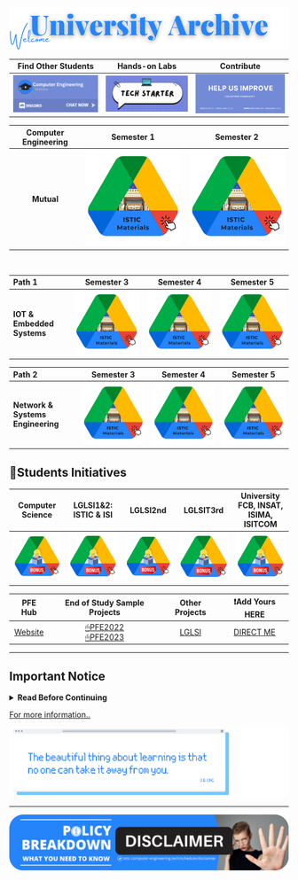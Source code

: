 
<br>
<br>
    
<img src="images/Drive/welc3.png">

<br>
<! --- 
images/Drive/1.png
images/Drive/3.png
images/Drive/2.png
 -->
      

|          Find Other Students| Hands-on Labs|   Contribute|
|:--------:  |:--------:  |:--------:  |
[![Join Discord and Find Students](images/discord-link.png)](https://discord.gg/zZQCQMHdUt)|    [![My university materials](images/project.png)](https://labs.computer-engineering.tech/) |[![Join Discord and Find Students](images/help-us.png)](https://forms.zohopublic.com/isticbc/form/Resources/formperma/1-4w1KAlQUkKxzvRsc2V688moUg8Ki1yM7fQVmrZpuQ?fbclid=IwAR1FDnq3LGfBSceGha03cWRwXUorw1WSEr_uuH7_egYI33ePVNUCJ0ylLJQ)|



 

|          Computer Engineering|    Semester 1 |   Semester 2  |
|:--------:  |:--------:  |:--------:   |
|          **Mutual**       |     [<img src="images/Drive/MAT.png" a>](https://drive.google.com/drive/folders/1gftTLJCmQZj167LFH59PvFvBQsE3ED48)               |        [<img src="images/Drive/MAT.png" alt="Wait for it!"  >](https://drive.google.com/drive/folders/1xcZRV-iIe5D_xBhW0YED2JXX6GLeAvAp)      | 
 


<br> 

|        Path 1                                               |    Semester 3               |   Semester 4          | Semester 5 |
|:--------                                              |:--------:          |:--------:    |:--------:    |
|  **IOT & Embedded Systems**             |    [<img src="images/Drive/MAT.png" alt="Wait for it!"  >](https://drive.google.com/drive/folders/1JE-YKVxuEXXHk_7HxaPY-KQ4A4nKtoeV)              |        [<img src="images/Drive/MAT.png" alt="Wait for it!"  >](https://drive.google.com/drive/folders/1tUIBi8edWYZhlVXxGlEgLLAw5eDsayxn)      |  [<img src="images/Drive/MAT.png" alt="Wait for it!" >](https://drive.google.com/drive/folders/1iaA3hUW-RigsXSjlDPegekHv3UnvZlZX)    |



|     Path 2                                                   |    Semester 3               |   Semester 4          | Semester 5 |
|:--------                                              |:--------:          |:--------:    |:--------:    |
|  **Network & Systems Engineering**                      |   [<img src="images/Drive/MAT.png" alt="Wait for it!"  >](https://drive.google.com/drive/folders/1vVGi6lDN0zFIEqgQ7gFasKp4YL27oivJ)               |       [<img src="images/Drive/MAT.png" alt="Wait for it!" >](https://drive.google.com/drive/folders/1F9LLbURNRJs_s7NxcsYDjedVG3PA4noz)       |    [<img src="images/Drive/MAT.png" alt="Wait for it!" >](https://drive.google.com/drive/folders/1frK3DmAr7aBpbCCZ_Dh2H0d2LjZuOgN6)    |



## 🚀Students Initiatives

|  **Computer<br>Science** | **LGLSI1&2:** ISTIC & ISI | LGLSI2nd| LGLSIT3rd|University FCB, INSAT, ISIMA, ISITCOM|
|:--------:                   | :--------:     | :--------:   | :--------:                    | :--------:    | 
|[<img src="images/Drive/bonus.png" >](https://drive.google.com/drive/folders/18q7I3J1gnf0OZArdA6DRdQ6131aRqwhj)  | [<img src="images/Drive/bonus.png"   alt="Wait for it!" >](https://drive.google.com/drive/folders/1k9Bv44BFTeQjC0KC4iqmyOvZ4KPVE0AC)|[<img src="images/Drive/bonus.png" alt="Wait for it!" >](https://drive.google.com/drive/folders/17jYEOIhGvFb5DmFfxKj1-a7tEKsscOv3?fbclid=IwAR1zYDwXnHgmloUFA2r1DmtC1Tvt552arlDXWE7eCXceBpZU0zCDP2yslPs) |  [<img src="images/Drive/bonus.png" alt="Wait for it!" >](https://drive.google.com/drive/folders/1ilzdb-gr3uz8fiQ8bZOaG1J2Pl7F74wY) | [<img src="images/Drive/bonus.png" alt="Wait for it!" >](https://drive.google.com/drive/folders/1RpN-5HgroMFZil3w37JVkZMd7x5B8qtK) |



|   PFE Hub|End of Study Sample Projects|Other Projects|  ❗Add Yours HERE|
|:--------: | :--------:     | :--------:   | :--------:                    |
|[Website](https://pfehub.tn/)|[🖱PFE2022](https://drive.google.com/drive/folders/1DBWnLCZq-RNfXJa_IEVvRgq9ilqLpckW)<br> [🖱PFE2023](https://drive.google.com/drive/folders/10o9zI8VqP6nhGJhYiKJajm3VVn4VXPs4)  | [LGLSI](https://lglsi-3b.web.app/)|[DIRECT ME](welcome/hi.md#contributing) |


---

## Important Notice

<details>

<summary>
<b>Read Before Continuing</b>
</summary>

We are delighted to be able to provide  students with an ever-growing archive of materials that can help them in their studies. By expanding the range of resources available, we hope to give students more choice and autonomy when it comes to deciding which materials best fit their course curriculum. 
<br>

**Contribute your material in order to increase the overall value**. <br>

> Thank you to everyone who helped make this selection possible. 😊 <br> Good luck!🍀


|[Get Internships](https://istic.computer-engineering.tech/#/intern)|[Start Issue](https://github.com/yaya2devops/bachelor-guide/issues/new?title=Let%20Us%20Know&body=%0A%0A%5BEnter%20feedback%20here%5D%0A%0A%0A---%0A%23%23%23%23%20Guide%20Details%0A%E2%9A%A0%20*Leave%20This%20section%20for%20GitHub%20and%20Guide%20issue%20redirections*%0A*%20ID%3A%20%5B7e2c0e6e-8b6d-4c2f-aaef-15f736a7b2a1%5D%0A*%20Version%20Independent%20ID%3A%20%5Ba5f1d387-7be9-4f0c-b92d-d52d16ef1d8e%5D%0A*%20Content%3A%20%5BBachelors%20in%20Computer%20Engineering%20Guide%5D%0A*%20Content%20Source%3A%20%5Bbachelor-guide/docs/README.md%5D(https://github.com/yaya2devops/bachelor-guide/blob/main/docs/README.md)%0A*%20Service%3A%20%5Bcollege-students-empower%5D%0A*%20GitHub%20Handle%3A%20%40yaya2devops)|
|---|---|

</details>

[For more information..](contributions.md)

<img src="images/Drive/yes.png"  >



---

<a href="https://istic.computer-engineering.tech/#/schedule/disclaimer">
  <img src="schedule/assets/ads-disclaimer.png" alt="Advertise Disclaimer Banner" style="width: auto; height: auto;" />
</a>
